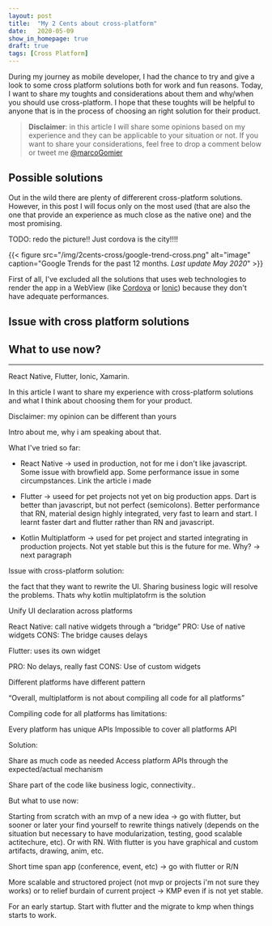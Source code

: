 ```yaml
---
layout: post
title:  "My 2 Cents about cross-platform"
date:   2020-05-09
show_in_homepage: true
draft: true
tags: [Cross Platform]
---
```


During my journey as mobile developer, I had the chance to try and give a look to some cross platform solutions both for work and fun reasons. Today, I want to share my toughts and considerations about them and why/when you should use cross-platform. I hope that these toughts will be helpful to anyone that is in the process of choosing an right solution for their product.

> **Disclaimer**: in this article I will share some opinions based on my experience and they can be applicable to your situation or not.  If you want to share your considerations, feel free to drop a comment below or tweet me [@marcoGomier](https://twitter.com/marcoGomier)

## Possible solutions

Out in the wild there are plenty of differerent cross-platform solutions. However, in this post I will focus only on the most used (that are also the one that provide an experience as much close as the native one) and the most promising. 

TODO: redo the picture!! Just cordova is the city!!!!

{{< figure src="/img/2cents-cross/google-trend-cross.png" alt="image" caption="Google Trends for the past 12 months. *Last update May 2020*" >}}

First of all, I've excluded all the solutions that uses web technologies to render the app in a WebView (like [Cordova](https://cordova.apache.org/) or [Ionic](https://ionicframework.com/)) because they don't have adequate performances. 


## Issue with cross platform solutions

## What to use now? 

---

React Native, Flutter, Ionic, Xamarin.


In this article I want to share my experience with cross-platform solutions and what I think about choosing them for your product. 

Disclaimer: my opinion can be different than yours  

Intro about me, why i am speaking about that.

What I've tried so far:

- React Native -> used in production, not for me i don't like javascript. Some issue with browfield app. Some performance issue in some circumpstances. Link the article i made

- Flutter -> useed for pet projects not yet on big production apps. Dart is better than javascript, but not perfect (semicolons). Better performance that RN, material design highly integrated, very fast to learn and start. I learnt faster dart and flutter rather than RN and javascript. 

- Kotlin Multiplatform -> used for pet project and started integrating in production projects. Not yet stable but this is the future for me. Why? -> next paragraph


Issue with cross-platform solution:

the fact that they want to rewrite the UI. Sharing business logic will resolve the problems. Thats why kotlin multiplatofrm is the solution

Unify UI declaration across platforms  

React Native: call native widgets through a “bridge”
PRO: Use of native widgets
CONS: The bridge causes delays  

Flutter: uses its own widget

PRO: No delays, really fast
CONS: Use of custom widgets 

Different platforms have different pattern 

“Overall, multiplatform is not about compiling all code for all platforms”

Compiling code for all platforms has limitations:

Every platform has unique APIs
Impossible to cover all platforms API

Solution:

Share as much code as needed
Access platform APIs through the expected/actual mechanism

Share part of the code like business logic, connectivity..


But what to use now:

Starting from scratch with an mvp of a new idea -> go with flutter, but sooner or later your find yourself to rewrite things natively (depends on the situation but necessary to have modularization, testing, good scalable actitechure, etc). Or with RN. With flutter is you have graphical and custom artifacts, drawing, anim, etc. 

Short time span app (conference, event, etc) -> go with flutter or R/N

More scalable and structored project (not mvp or projects i'm not sure they works) or to relief burdain of current project -> KMP even if is not yet stable.

For an early startup. Start with flutter and the migrate to kmp when things starts to work.









